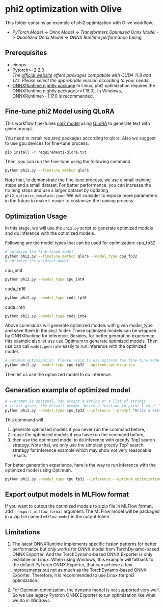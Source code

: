 # phi2 optimization with Olive
This folder contains an example of phi2 optimization with Olive workflow.

- *PyTorch Model -> Onnx Model -> Transformers Optimized Onnx Model -> Quantized Onnx Model -> ONNX Runtime performance tuning*

## Prerequisites
* einops
* Pytorch>=2.2.0 \
  _The [official website](https://pytorch.org/) offers packages compatible with CUDA 11.8 and 12.1. Please select the appropriate version according to your needs._
* [ONNXRuntime nightly package](https://onnxruntime.ai/docs/install/#inference-install-table-for-all-languages)
  In Linux, phi2 optimization requires the ONNXRuntime nightly package(>=1.18.0). In Windows, ONNXRuntime>=1.17.0 is recommended.

## Fine-tune phi2 Model using QLoRA
This workflow fine-tunes [phi2 model](https://huggingface.co/microsoft/phi-2) using [QLoRA](https://arxiv.org/abs/2305.14314) to generate text with given prompt.

You need to install required packages according to qlora. Also we suggest to use gpu devices for fine-tune process.
```bash
pip install -r requirements-qlora.txt
```

Then, you can run the fine-tune using the following command:
```bash
python phi2.py --finetune_method qlora
```
Note that, to demonstrate the fine-tune process, we use a small training steps and a small dataset. For better performance, you can increase the training steps and use a larger dataset by updating
`phi2_optimize_template.json`.
We will consider to expose more parameters in the future to make it easier to customize the training process.

## Optimization Usage
In this stage, we will use the `phi2.py` script to generate optimized models and do inference with the optimized models.

Following are the model types that can be used for optimization:
cpu_fp32
```bash
# optimize the fine-tuned model
python phi2.py --finetune_method qlora --model_type cpu_fp32
# optimize the original model
```
cpu_int4
```bash
python phi2.py --model_type cpu_int4
```
cuda_fp16
```bash
python phi2.py --model_type cuda_fp16
```
cuda_int4
```bash
python phi2.py --model_type cuda_int4
```

Above commands will generate optimized models with given model_type and save them in the `phi2` folder. These optimized models can be wrapped by ONNXRuntime for inference.
Besides, for better generation experience, this example also let use use [Optimum](https://huggingface.co/docs/optimum/v1.2.1/en/onnxruntime/modeling_ort) to generate optimized models.
Then use can call `model.generate` easily to run inference with the optimized model.
```bash
# optimum optimization. Please avoid to use optimum for fine-tune model which is not supported by now in Olive.
python phi2.py --model_type cpu_fp32 --optimum_optimization
```

Then let us use the optimized model to do inference.

## Generation example of optimized model
```bash
# --prompt is optional, can accept a string or a list of strings
# if not given, the default prompt "Write a function to print 1 to n" "Write a extremely long story starting with once upon a time"
python phi2.py --model_type cpu_fp32 --inference --prompt "Write a extremely long story starting with once upon a time"
```
This command will
1. generate optimized models if you never run the command before,
2. reuse the optimized models if you have run the command before,
3. then use the optimized model to do inference with greedy Top1 search strategy.
Note that, we only use the simplest greedy Top1 search strategy for inference example which may show not very reasonable results.

For better generation experience, here is the way to run inference with the optimized model using Optimum.
```bash
python phi2.py --model_type cpu_fp32 --inference --optimum_optimization --prompt "Write a extremely long story starting with once upon a time"
```

## Export output models in MLFlow format
If you want to output the optimized models to a zip file in MLFlow format, add `--export_mlflow_format` argument. The MLFlow model will be packaged in a zip file named `mlflow_model` in the output folder.

## Limitations
1. The latest ONNXRuntime implements specific fusion patterns for better performance but only works for ONNX model from TorchDynamo-based ONNX Exporter. And the TorchDynamo-based ONNX Exporter is only available on Linux.
When using Windows, this example will fallback to the default PyTorch ONNX Exporter, that can achieve a few improvements but not as much as the TorchDynamo-based ONNX Exporter.
Therefore, it is recommended to use Linux for phi2 optimization.

2. For Optimum optimization, the dynamo model is not supported very well. So we use legacy Pytorch ONNX Exporter to run optimization like what we do in Windows.
